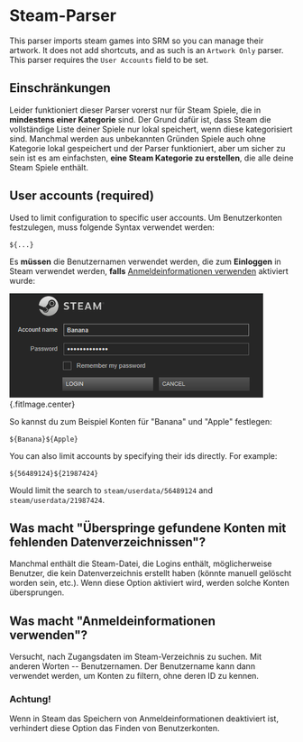 # Steam-Parser

This parser imports steam games into SRM so you can manage their artwork. It does not add shortcuts, and as such is an `Artwork Only` parser. This parser requires the `User Accounts` field to be set.

## Einschränkungen
Leider funktioniert dieser Parser vorerst nur für Steam Spiele, die in **mindestens einer Kategorie** sind. Der Grund dafür ist, dass Steam die vollständige Liste deiner Spiele nur lokal speichert, wenn diese kategorisiert sind. Manchmal werden aus unbekannten Gründen Spiele auch ohne Kategorie lokal gespeichert und der Parser funktioniert, aber um sicher zu sein ist es am einfachsten, **eine Steam Kategorie zu erstellen**, die alle deine Steam Spiele enthält.

## User accounts (required)

Used to limit configuration to specific user accounts. Um Benutzerkonten festzulegen, muss folgende Syntax verwendet werden:
```
${...}
```
Es **müssen** die Benutzernamen verwendet werden, die zum **Einloggen** in Steam verwendet werden, **falls** [Anmeldeinformationen verwenden](#what-does-use-account-credentials-do) aktiviert wurde:

![Konto-Beispiel](../../../assets/images/user-account-example.png) {.fitImage.center}

So kannst du zum Beispiel Konten für "Banana" und "Apple" festlegen:

```
${Banana}${Apple}
```

You can also limit accounts by specifying their ids directly. For example:

```
${56489124}${21987424}
```
Would limit the search to `steam/userdata/56489124` and `steam/userdata/21987424`.

## Was macht "Überspringe gefundene Konten mit fehlenden Datenverzeichnissen"?

Manchmal enthält die Steam-Datei, die Logins enthält, möglicherweise Benutzer, die kein Datenverzeichnis erstellt haben (könnte manuell gelöscht worden sein, etc.). Wenn diese Option aktiviert wird, werden solche Konten übersprungen.

## Was macht "Anmeldeinformationen verwenden"?

Versucht, nach Zugangsdaten im Steam-Verzeichnis zu suchen. Mit anderen Worten -- Benutzernamen. Der Benutzername kann dann verwendet werden, um Konten zu filtern, ohne deren ID zu kennen.

### Achtung!

Wenn in Steam das Speichern von Anmeldeinformationen deaktiviert ist, verhindert diese Option das Finden von Benutzerkonten.
